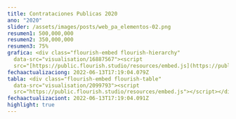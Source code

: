 ```yaml
---
title: Contrataciones Publicas 2020
ano: "2020"
slider: /assets/images/posts/web_pa_elementos-02.png
resumen1: 500,000,000
resumen2: 350,000,000
resumen3: 75%
grafica: <div class="flourish-embed flourish-hierarchy"
  data-src="visualisation/​16887567"><script
  src="[https://public.flourish.​studio/resources/embed.js](https://public.flourish.studio/resources/embed.js)"></​script></div>
fechaactualizaciong: 2022-06-13T17:19:04.079Z
tabla: <div class="flourish-embed flourish-table"
  data-src="visualisation/2099793"><script
  src="https://public.flourish.studio/resources/embed.js"></script></div>
fechaactualizaciont: 2022-06-13T17:19:04.091Z
highlight: true
---
```

